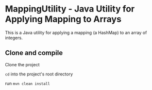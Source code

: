 # MappingUtility - Java Utility for Applying Mapping to Arrays

This is a Java utility for applying a mapping (a HashMap) to an array of integers.

## Clone and compile

Clone the project

`cd` into the project's root directory

run `mvn clean install`

